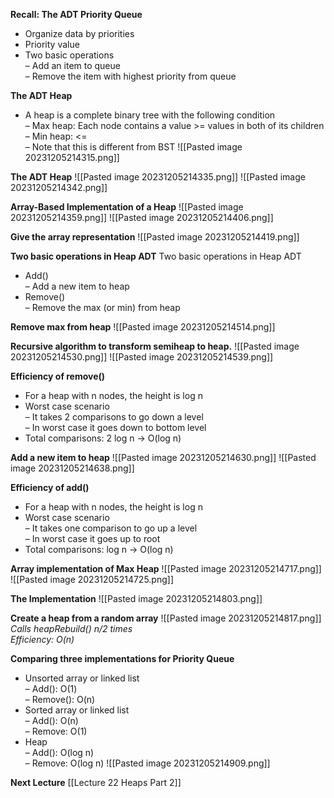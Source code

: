 **Recall: The ADT Priority Queue**
* Organize data by priorities  
* Priority value
* Two basic operations  
	– Add an item to queue  
	– Remove the item with highest priority from queue

**The ADT Heap**
* A heap is a complete binary tree with the following condition  
	– Max heap: Each node contains a value >= values in both of its children  
	– Min heap: <=  
	– Note that this is different from BST
![[Pasted image 20231205214315.png]]

**The ADT Heap**
![[Pasted image 20231205214335.png]]
![[Pasted image 20231205214342.png]]

**Array-Based Implementation of a Heap**
![[Pasted image 20231205214359.png]]
![[Pasted image 20231205214406.png]]

**Give the array representation**
![[Pasted image 20231205214419.png]]

**Two basic operations in Heap ADT**
Two basic operations in Heap ADT  
* Add()  
	– Add a new item to heap  
* Remove()  
	– Remove the max (or min) from heap

**Remove max from heap**
![[Pasted image 20231205214514.png]]

**Recursive algorithm to transform semiheap to heap.**
![[Pasted image 20231205214530.png]]
![[Pasted image 20231205214539.png]]

**Efficiency of remove()**
* For a heap with n nodes, the height is log n  
* Worst case scenario  
	– It takes 2 comparisons to go down a level  
	– In worst case it goes down to bottom level  
* Total comparisons: 2 log n -> O(log n)

**Add a new item to heap**
![[Pasted image 20231205214630.png]]
![[Pasted image 20231205214638.png]]

**Efficiency of add()**
* For a heap with n nodes, the height is log n  
* Worst case scenario  
	– It takes one comparison to go up a level  
	– In worst case it goes up to root  
* Total comparisons: log n -> O(log n)

**Array implementation of Max Heap**
![[Pasted image 20231205214717.png]]
![[Pasted image 20231205214725.png]]

**The Implementation**
![[Pasted image 20231205214803.png]]

**Create a heap from a random array**
![[Pasted image 20231205214817.png]]
*Calls heapRebuild() n/2 times  
Efficiency: O(n)*

**Comparing three implementations for Priority Queue** 
* Unsorted array or linked list  
	– Add(): O(1)  
	– Remove(): O(n)  
* Sorted array or linked list  
	– Add(): O(n)  
	– Remove: O(1)  
* Heap  
	– Add(): O(log n)  
	– Remove: O(log n)
![[Pasted image 20231205214909.png]]

**Next Lecture**
[[Lecture 22 Heaps Part 2]]
